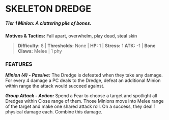 # SKELETON DREDGE

##### **Tier 1 Minion:** *A clattering pile of bones.*

**Motives & Tactics:** Fall apart, overwhelm, play dead, steal skin

> **Difficulty:** 8 | **Thresholds:** None | **HP:** 1 | **Stress:** 1
> **ATK:** -1 | **Bone Claws:** Melee | 1 phy

### FEATURES

***Minion (4) - Passive:*** The Dredge is defeated when they take any damage. For every 4 damage a PC deals to the Dredge, defeat an additional Minion within range the attack would succeed against.

***Group Attack - Action:*** Spend a Fear to choose a target and spotlight all Dredges within Close range of them. Those Minions move into Melee range of the target and make one shared attack roll. On a success, they deal 1 physical damage each. Combine this damage.
